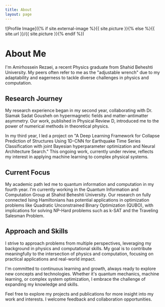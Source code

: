 ```yaml
---
title: About
layout: page
---
```

![Profile Image]({% if site.external-image %}{{ site.picture }}{% else %}{{ site.url }}/{{ site.picture }}{% endif %})

# About Me

I'm Amirhossein Rezaei, a recent Physics graduate from Shahid Beheshti University. My peers often refer to me as the "adjustable wrench" due to my adaptability and eagerness to tackle diverse challenges in physics and computation.

## Research Journey

My research experience began in my second year, collaborating with Dr. Siamak Sadat Gousheh on hypermagnetic fields and matter-antimatter asymmetry. Our work, published in Physical Review D, introduced me to the power of numerical methods in theoretical physics.

In my third year, I led a project on "A Deep Learning Framework for Collapse Prediction of Structures Using 1D-CNN for Earthquake Time Series Classification with joint Bayesian hyperparameter optimization and Neural Architecture Search." This ongoing work, currently under review, reflects my interest in applying machine learning to complex physical systems.

## Current Focus

My academic path led me to quantum information and computation in my fourth year. I'm currently working in the Quantum Information and Computation Group at Shahid Beheshti University. Our research on fully connected Ising Hamiltonians has potential applications in optimization problems like Quadratic Unconstrained Binary Optimization (QUBO), with implications for solving NP-Hard problems such as k-SAT and the Traveling Salesman Problem.

## Approach and Skills

I strive to approach problems from multiple perspectives, leveraging my background in physics and computational skills. My goal is to contribute meaningfully to the intersection of physics and computation, focusing on practical applications and real-world impact.

I'm committed to continuous learning and growth, always ready to explore new concepts and technologies. Whether it's quantum mechanics, machine learning, or complex system optimization, I embrace the challenge of expanding my knowledge and skills.

Feel free to explore my projects and publications for more insight into my work and interests. I welcome feedback and collaboration opportunities.


<!-- <p>TODO</p> -->

<!-- <h2>Skills</h2> -->

<!-- <ul class="skill-list"> -->
<!-- 	<li>HTML - Jade - Haml - Erb</li>
	<li>Responsive (Mobile First)</li>
	<li>CSS (Stylus, Sass, Less)</li>
	<li>Css Frameworks (Bootstrap, Foundation)</li>
	<li>Javascript (Design Patterns, Testes)</li>
	<li>AngularJS - ReactJS</li>
	<li>Grunt - Gulp - Yeoman</li>
	<li>Git</li>
	<li>PHP</li>
	<li>Python</li>
	<li>MySQL - MongoDB</li>
	<li>Scrum and Kanban</li> -->
<!-- 	<li>TDD e Continuous Integration</li> -->
<!-- </ul> -->

<!-- <h2>Projects</h2> -->

<!-- <ul>
	<li><a href="https://github.com/">Lorem Lorem</a></li>
	<li><a href="https://github.com/">Ipsum Dolor</a></li>
	<li><a href="https://github.com/">Dolor Lorem</a></li>
</ul> -->
